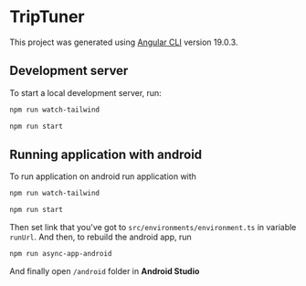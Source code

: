 # TripTuner

This project was generated using [Angular CLI](https://github.com/angular/angular-cli) version 19.0.3.

## Development server

To start a local development server, run:

```bash
npm run watch-tailwind
```

```bash
npm run start
```

## Running application with android

To run application on android run application with

```bash
npm run watch-tailwind
```

```bash
npm run start
```

Then set link that you've got to `src/environments/environment.ts` in variable `runUrl`. 
And then, to rebuild the android app, run

```bash
npm run async-app-android
```

And finally open `/android` folder in **Android Studio**


